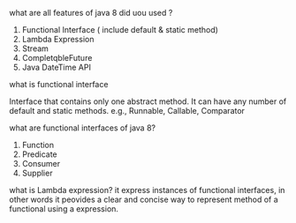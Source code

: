 what are all features of java 8 did uou used ?

1. Functional Interface ( include default & static method)
2. Lambda Expression
3. Stream
4. CompletqbleFuture
5. Java DateTime API

what is functional interface

Interface that contains only one abstract method.
It can have any number of default and static methods.
e.g., Runnable, Callable, Comparator

what are functional interfaces of java 8?
1. Function
2. Predicate
3. Consumer
4. Supplier

what is Lambda expression?
it express instances of functional interfaces, 
in other words it peovides a clear and concise way 
to represent method of a functional using a expression.

